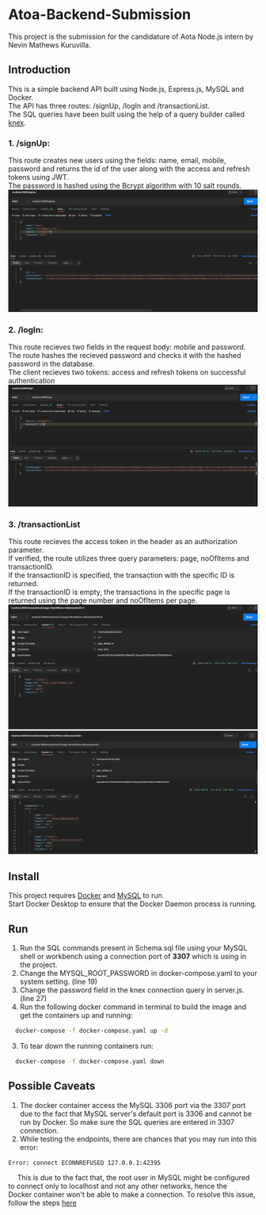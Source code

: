 # Atoa-Backend-Submission
This project is the submission for the candidature of Aota Node.js intern by Nevin Mathews Kuruvilla.
## Introduction
This is a simple backend API built using Node.js, Express.js, MySQL and Docker.\
The API has three routes: /signUp, /logIn and /transactionList.\
The SQL queries have been built using the help of a query builder called [knex](https://knexjs.org/). 
### 1. /signUp:
This route creates new users using the fields: name, email, mobile, password and returns the id of the user along with the access and refresh tokens using JWT.\
The password is hashed using the Bcrypt algorithm with 10 salt rounds.
![image](/testcases/signin.PNG)
### 2. /logIn: 
This route recieves two fields in the request body: mobile and password.\
The route hashes the recieved password and checks it with the hashed password in the database.\
The client recieves two tokens: access and refresh tokens on successful authentication
![image](/testcases/login.PNG)
### 3. /transactionList
This route recieves the access token in the header as an authorization parameter.\
If verified, the route utilizes three query parameters: page, noOfItems and transactionID.\
If the transactionID is specified, the transaction with the specific ID is returned.\
If the transactionID is empty, the transactions in the specific page is returned using the page number and noOfItems per page.\
![image](/testcases/singleTransaction.PNG)
![image](/testcases/transactionlist.PNG)
## Install
This project requires [Docker](https://docs.docker.com/get-docker/) and [MySQL](https://www.mysql.com/) to run.\
Start Docker Desktop to ensure that the Docker Daemon process is running.

## Run
1. Run the SQL commands present in Schema.sql file using your MySQL shell or workbench using a connection port of **3307** which is using in the project.
2. Change the MYSQL_ROOT_PASSWORD in docker-compose.yaml to your system setting. (line 19)
3. Change the password field in the knex connection query in server.js. (line 27)
4. Run the following docker command in terminal to build the image and get the containers up and running:
  ```bash
    docker-compose -f docker-compose.yaml up -d
  ```
3. To tear down the running containers run:
```bash
  docker-compose -f docker-compose.yaml down
```
## Possible Caveats
1. The docker container access the MySQL 3306 port via the 3307 port due to the fact that MySQL server's default port is 3306 and cannot be run by Docker. So make sure the SQL queries are entered in 3307 connection. 
2. While testing the endpoints, there are chances that you may run into this error:
```bash
Error: connect ECONNREFUSED 127.0.0.1:42395
```
&emsp; This is due to the fact that, the root user in MySQL might be configured to connect only to localhost and not any other networks, hence the &emsp; Docker container won't be able to make a connection. To resolve this issue, follow the steps [here](https://github.com/stsvilik/wdio-docker-service/issues/78)
